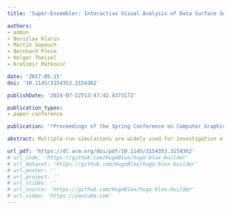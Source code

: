 ```yaml
---
title: 'Super-Ensembler: Interactive Visual Analysis of Data Surface Sets'

authors:
- admin
- Borislav Klarin
- Martin Sopouch
- Bernhard Preim
- Holger Theisel
- Krešimir Matković

date: '2017-05-15'
doi: '10.1145/3154353.3154362'

publishDate: '2024-07-22T13:47:42.437317Z'

publication_types:
- paper-conference

publication: '*Proceedings of the Spring Conference on Computer Graphics*'

abstract: Multiple-run simulations are widely used for investigation of dynamic systems, where they combine varied input parameters and different kinds of outputs. In this work, we focus on a simulation type that outputs an ensemble of surfaces for each simulation run. Multiple simulation runs, in this case, result in a set of surface ensembles - a super-ensemble. We propose an advanced data model, abstract analysis tasks, and introduce an analysis workflow for the exploration of super-ensembles. To address the challenging exploration and analysis tasks, we present Super-Ensembler, a visual analytics system for analysis of data-surface collections as super-ensembles. We introduce novel aggregation methods and corresponding visualizations. The aggregation techniques reduce data complexity by either yielding a super-ensemble of a simplified data type or a conventional surface ensemble. Novel visual representations include an overview visualization for super-ensembles, 3D multi-resolution box plots, and intersection contours. Together with standard views, such as scatter plots, parallel coordinates, or histograms, they are integrated into a coordinated multiple views framework. The newly proposed methodology is developed in a close collaboration with experts from the automotive domain. We evaluate our approach by means of a case study in the context of gear transmission design. Positive feedback and reported speed-up of the analysis indicate the usefulness of the presented approach.

url_pdf: 'https://dl.acm.org/doi/pdf/10.1145/3154353.3154362'
# url_code: 'https://github.com/HugoBlox/hugo-blox-builder'
# url_dataset: 'https://github.com/HugoBlox/hugo-blox-builder'
# url_poster: ''
# url_project: ''
# url_slides: ''
# url_source: 'https://github.com/HugoBlox/hugo-blox-builder'
# url_video: 'https://youtube.com'
---
```

